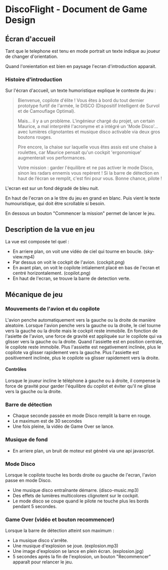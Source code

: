 # DiscoFlight - Document de Game Design

## Écran d'accueil

Tant que le telephone est tenu en mode portrait un texte indique au joueur de changer d'orientation.

Quand l'oreientation est bien en paysage l'ecran d'introduction apparait.

### Histoire d'introduction

Sur l'écran d'accueil, un texte humoristique explique le contexte du jeu :

> Bienvenue, copilote d'élite ! Vous êtes à bord du tout dernier prototype furtif de l'armée, le DISCO (Dispositif Intelligent de Survol et de Camouflage Optimal).
>
> Mais... il y a un problème. L'ingénieur chargé du projet, un certain Maurice, a mal interprété l'acronyme et a intégré un 'Mode Disco'... avec lumières clignotantes et musique disco activable via deux gros boutons rouges.
>
> Pire encore, la chaise sur laquelle vous êtes assis est une chaise à roulettes, car Maurice pensait qu'un cockpit 'ergonomique' augmenterait vos performances.
>
> Votre mission : garder l'équilibre et ne pas activer le mode Disco, sinon les radars ennemis vous repèrent ! Si la barre de détection en haut de l’écran se remplit, c'est fini pour vous. Bonne chance, pilote !

L'ecran est sur un fond dégradé de bleu nuit.

En haut de l'ecran on a le titre du jeu en grand en blanc.
Puis vient le texte humouristique, qui doit être scrollable si besoin.

En dessous un bouton "Commencer la mission" permet de lancer le jeu.

## Description de la vue en jeu

La vue est composée tel quel :

- En arriere plan, on voit une vidéo de ciel qui tourne en boucle. (sky-view.mp4)
- Par dessus on voit le cockpit de l'avion. (cockpit.png)
- En avant plan, on voit le copilote intialement placé en bas de l'ecran et centré horizontalement. (copilot.png)
- En haut de l'ecran, se trouve la barre de detection verte.

## Mécanique de jeu

### Mouvements de l'avion et du copilote

L'avion penche automatiquement vers la gauche ou la droite de manière aleatoire.
Lorsque l'avion penche vers la gauche ou la droite, le ciel tourne vers la gauche ou la droite mais le cockpit reste immobile.
En fonction de l'asiette de l'avion, une force de gravité est appliquée sur le copilote qui va glisser vers la gauche ou la droite.
Quand l'assiette est en position centrale, le copilote reste immobile. 
Plus l'assiette est  negativement inclinée, plus le copilote va glisser rapidement vers la gauche.
Plus l'assiette est positivement inclinée, plus le copilote va glisser rapidement vers la droite.

#### Contrôles

Lorsque le joueur incline le téléphone à gauche ou à droite, il compense la force de gravité pour garder l'équilibre du copilot et éviter qu'il ne glisse vers la gauche ou la droite.

### Barre de détection

- Chaque seconde passée en mode Disco remplit la barre en rouge.
- Le maximum est de 30 secondes
- Une fois pleine, la vidéo de Game Over se lance.

### Musique de fond

- En arriere plan, un bruit de moteur est généré via une api javascript.

### Mode Disco

Lorsque le copilote touche les bords droite ou gauche de l'ecran, l'avion passe en mode Disco.

- Une musique disco entraînante démarre. (disco-music.mp3)
- Des effets de lumières multicolores clignotent sur le cockpit.
- Le mode disco se coupe quand le pilote ne touche plus les bords pendant 5 secondes.

### Game Over (vidéo et bouton recommencer)

Lorsque la barre de détection atteint son maximum :

- La musique disco s'arrête.
- Une musique d'explosion se joue. (explosion.mp3)
- Une image d'explosion se lance en plein écran. (explosion.jpg)
- 5 secondes après la fin de l'explosion, un bouton "Recommencer" apparaît pour relancer le jeu.

